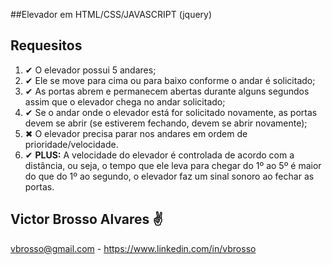 ##Elevador em HTML/CSS/JAVASCRIPT (jquery)


## Requesitos
1. ✔ O elevador possui 5 andares;
2. ✔ Ele se move para cima ou para baixo conforme o andar é solicitado;
3. ✔ As portas abrem e permanecem abertas durante alguns segundos assim que o elevador chega no andar solicitado;
4. ✔ Se o andar onde o elevador está for solicitado novamente, as portas devem se abrir (se estiverem fechando, devem se abrir novamente);
5. ✖ O elevador precisa parar nos andares em ordem de prioridade/velocidade.
6. ✔ **PLUS:** A velocidade do elevador é controlada de acordo com a distância, ou seja, o tempo que ele leva para chegar do 1º ao 5º é maior do que do 1º ao segundo, o elevador faz um sinal sonoro ao fechar as portas.



## Victor Brosso Alvares ✌
vbrosso@gmail.com - https://www.linkedin.com/in/vbrosso
